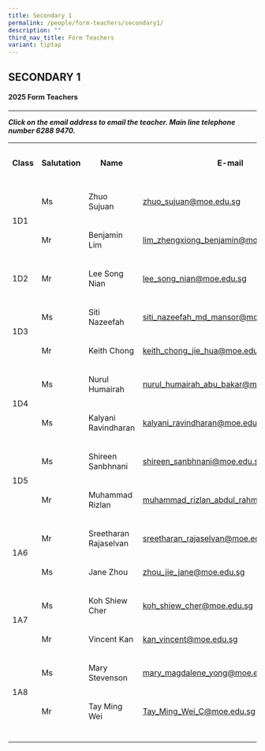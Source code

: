 ```yaml
---
title: Secondary 1
permalink: /people/form-teachers/secondary1/
description: ""
third_nav_title: Form Teachers
variant: tiptap
---
```

<h2>SECONDARY 1</h2>
<h4>2025 Form Teachers</h4>
<hr>
<p><strong><em>Click on the email address to email the teacher. Main line telephone number 6288 9470.</em></strong>
</p>
<p></p>
<table style="minWidth: 125px">
<colgroup>
<col>
<col>
<col>
<col>
<col>
</colgroup>
<tbody>
<tr>
<th rowspan="1" colspan="1">
<p>Class</p>
</th>
<th rowspan="1" colspan="1">
<p>Salutation</p>
</th>
<th rowspan="1" colspan="1">
<p>Name</p>
</th>
<th rowspan="1" colspan="1">
<p>E-mail</p>
</th>
<th rowspan="1" colspan="1">
<p>Telephone Extension</p>
</th>
</tr>
<tr>
<td rowspan="2" colspan="1">
<p></p>
<p>1D1</p>
</td>
<td rowspan="1" colspan="1">
<p>Ms</p>
</td>
<td rowspan="1" colspan="1">
<p>Zhuo Sujuan</p>
</td>
<td rowspan="1" colspan="1">
<p><a href="mailto:zhuo_sujuan@moe.edu.sg" rel="noopener noreferrer nofollow" target="_blank">zhuo_sujuan@moe.edu.sg</a>
</p>
</td>
<td rowspan="1" colspan="1">
<p>155</p>
</td>
</tr>
<tr>
<td rowspan="1" colspan="1">
<p>Mr</p>
</td>
<td rowspan="1" colspan="1">
<p>Benjamin Lim</p>
</td>
<td rowspan="1" colspan="1">
<p><a href="mailto:lim_zhengxiong_benjamin@moe.edu.sg" rel="noopener noreferrer nofollow" target="_blank">lim_zhengxiong_benjamin@moe.edu.sg</a>
</p>
</td>
<td rowspan="1" colspan="1">
<p>133</p>
</td>
</tr>
<tr>
<td rowspan="1" colspan="1">
<p></p>
<p>1D2</p>
</td>
<td rowspan="1" colspan="1">
<p>Mr</p>
</td>
<td rowspan="1" colspan="1">
<p>Lee Song Nian</p>
</td>
<td rowspan="1" colspan="1">
<p><a href="mailto:lee_song_nian@moe.edu.sg" rel="noopener noreferrer nofollow" target="_blank">lee_song_nian@moe.edu.sg</a>
</p>
</td>
<td rowspan="1" colspan="1">
<p>132</p>
</td>
</tr>
<tr>
<td rowspan="2" colspan="1">
<p></p>
<p></p>
<p>1D3</p>
</td>
<td rowspan="1" colspan="1">
<p>Ms</p>
</td>
<td rowspan="1" colspan="1">
<p>Siti Nazeefah</p>
</td>
<td rowspan="1" colspan="1">
<p><a href="mailto:siti_nazeefah_md_mansor@moe.edu.sg" rel="noopener noreferrer nofollow" target="_blank">siti_nazeefah_md_mansor@moe.edu.sg</a>
</p>
</td>
<td rowspan="1" colspan="1">
<p>138</p>
</td>
</tr>
<tr>
<td rowspan="1" colspan="1">
<p>Mr</p>
</td>
<td rowspan="1" colspan="1">
<p>Keith Chong</p>
</td>
<td rowspan="1" colspan="1">
<p><a href="mailto:keith_chong_jie_hua@moe.edu.sg" rel="noopener noreferrer nofollow" target="_blank">keith_chong_jie_hua@moe.edu.sg</a>
</p>
</td>
<td rowspan="1" colspan="1">
<p>137</p>
</td>
</tr>
<tr>
<td rowspan="2" colspan="1">
<p></p>
<p></p>
<p>1D4</p>
</td>
<td rowspan="1" colspan="1">
<p>Ms</p>
</td>
<td rowspan="1" colspan="1">
<p>Nurul Humairah</p>
</td>
<td rowspan="1" colspan="1">
<p><a href="mailto:nurul_humairah_abu_bakar@moe.edu.sg" rel="noopener noreferrer nofollow" target="_blank">nurul_humairah_abu_bakar@moe.edu.sg</a>
</p>
</td>
<td rowspan="1" colspan="1">
<p>212</p>
</td>
</tr>
<tr>
<td rowspan="1" colspan="1">
<p>Ms</p>
</td>
<td rowspan="1" colspan="1">
<p>Kalyani Ravindharan</p>
</td>
<td rowspan="1" colspan="1">
<p><a href="mailto:kalyani_ravindharan@moe.edu.sg" rel="noopener noreferrer nofollow" target="_blank">kalyani_ravindharan@moe.edu.sg</a>
</p>
</td>
<td rowspan="1" colspan="1">
<p>133</p>
</td>
</tr>
<tr>
<td rowspan="2" colspan="1">
<p></p>
<p></p>
<p>1D5</p>
</td>
<td rowspan="1" colspan="1">
<p>Ms</p>
</td>
<td rowspan="1" colspan="1">
<p>Shireen Sanbhnani</p>
</td>
<td rowspan="1" colspan="1">
<p><a href="mailto:shireen_sanbhnani@moe.edu.sg" rel="noopener noreferrer nofollow" target="_blank">shireen_sanbhnani@moe.edu.sg</a> 
</p>
</td>
<td rowspan="1" colspan="1">
<p>139</p>
</td>
</tr>
<tr>
<td rowspan="1" colspan="1">
<p>Mr</p>
</td>
<td rowspan="1" colspan="1">
<p>Muhammad Rizlan</p>
</td>
<td rowspan="1" colspan="1">
<p><a href="mailto:muhammad_rizlan_abdul_rahman@moe.edu.sg" rel="noopener noreferrer nofollow" target="_blank">muhammad_rizlan_abdul_rahman@moe.edu.sg</a> 
</p>
</td>
<td rowspan="1" colspan="1">
<p>154</p>
</td>
</tr>
<tr>
<td rowspan="2" colspan="1">
<p></p>
<p></p>
<p>1A6</p>
</td>
<td rowspan="1" colspan="1">
<p>Mr</p>
</td>
<td rowspan="1" colspan="1">
<p>Sreetharan Rajaselvan</p>
</td>
<td rowspan="1" colspan="1">
<p><a href="mailto:sreetharan_rajaselvan@moe.edu.sg" rel="noopener noreferrer nofollow" target="_blank">sreetharan_rajaselvan@moe.edu.sg</a>
</p>
</td>
<td rowspan="1" colspan="1">
<p>209</p>
</td>
</tr>
<tr>
<td rowspan="1" colspan="1">
<p>Ms</p>
</td>
<td rowspan="1" colspan="1">
<p>Jane Zhou</p>
</td>
<td rowspan="1" colspan="1">
<p><a href="mailto:zhou_jie_jane@moe.edu.sg" rel="noopener noreferrer nofollow" target="_blank">zhou_jie_jane@moe.edu.sg</a>
</p>
</td>
<td rowspan="1" colspan="1">
<p>142</p>
</td>
</tr>
<tr>
<td rowspan="2" colspan="1">
<p></p>
<p></p>
<p>1A7</p>
</td>
<td rowspan="1" colspan="1">
<p>Ms</p>
</td>
<td rowspan="1" colspan="1">
<p>Koh Shiew Cher</p>
</td>
<td rowspan="1" colspan="1">
<p><a href="mailto:koh_shiew_cher@moe.edu.sg" rel="noopener noreferrer nofollow" target="_blank">koh_shiew_cher@moe.edu.sg</a>
</p>
</td>
<td rowspan="1" colspan="1">
<p>148</p>
</td>
</tr>
<tr>
<td rowspan="1" colspan="1">
<p>Mr</p>
</td>
<td rowspan="1" colspan="1">
<p>Vincent Kan</p>
</td>
<td rowspan="1" colspan="1">
<p><a href="mailto:kan_vincent@moe.edu.sg" rel="noopener noreferrer nofollow" target="_blank">kan_vincent@moe.edu.sg</a>
</p>
</td>
<td rowspan="1" colspan="1">
<p>144</p>
</td>
</tr>
<tr>
<td rowspan="2" colspan="1">
<p></p>
<p>1A8</p>
</td>
<td rowspan="1" colspan="1">
<p>Ms</p>
</td>
<td rowspan="1" colspan="1">
<p>Mary Stevenson</p>
</td>
<td rowspan="1" colspan="1">
<p><a href="mailto:mary_magdalene_yong@moe.edu.sg" rel="noopener noreferrer nofollow" target="_blank">mary_magdalene_yong@moe.edu.sg</a>
</p>
</td>
<td rowspan="1" colspan="1">
<p>144</p>
</td>
</tr>
<tr>
<td rowspan="1" colspan="1">
<p>Mr</p>
</td>
<td rowspan="1" colspan="1">
<p>Tay Ming Wei</p>
</td>
<td rowspan="1" colspan="1">
<p><a href="mailto:Tay_Ming_Wei_C@schools.gov.sg" rel="noopener noreferrer nofollow" target="_blank">Tay_Ming_Wei_C@moe.edu.sg</a>
</p>
</td>
<td rowspan="1" colspan="1">
<p>155</p>
</td>
</tr>
<tr>
<td rowspan="1" colspan="1">
<p></p>
</td>
<td rowspan="1" colspan="1">
<p></p>
</td>
<td rowspan="1" colspan="1">
<p></p>
</td>
<td rowspan="1" colspan="1">
<p></p>
</td>
<td rowspan="1" colspan="1">
<p></p>
</td>
</tr>
</tbody>
</table>
<h4></h4>
<p></p>
<p></p>